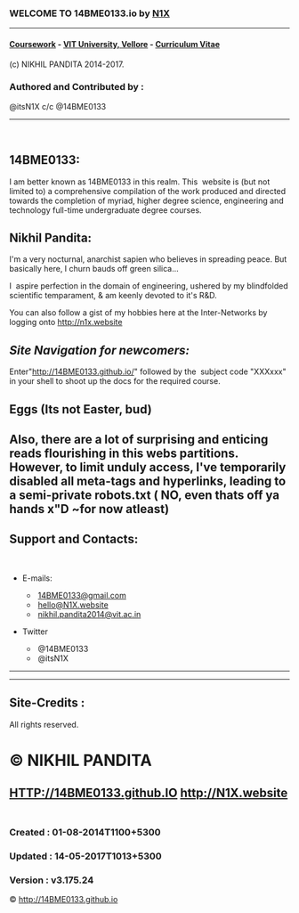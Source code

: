 ### WELCOME TO 14BME0133.io by [N1X](http://N1X.website)
---

#### [Coursework](http://github.com/14BME0133) - [VIT University, Vellore](http://vit.ac.in) - [Curriculum Vitae](http://in.linkedin.com/in/itsN1X)
(c) NIKHIL PANDITA 2014-2017.

### Authored and Contributed by :  
@itsN1X c/c @14BME0133

---
 
 
## 14BME0133:
I am better known as 14BME0133 in this realm. This  website is (but not limited to) a comprehensive compilation of the work produced and directed towards the completion of myriad, higher degree science, engineering and technology full-time undergraduate degree courses. 
 
## Nikhil Pandita: 
I'm a very nocturnal, anarchist sapien who believes in spreading peace.
But basically here, I churn bauds off green silica...

I  aspire perfection in the domain of engineering, ushered by my blindfolded scientific temparament, & am keenly devoted to it's R&D.

You can also follow a gist of my hobbies here at the Inter-Networks by logging onto http://n1x.website
    
## *Site Navigation for newcomers:* 
Enter"http://14BME0133.github.io/" followed by the  subject code "XXXxxx" in your shell to shoot up the docs for the required course.     


## Eggs (Its not Easter, bud) 
Also, there are a lot of surprising and enticing reads flourishing in this webs partitions. However, to limit unduly access, I've temporarily disabled all meta-tags and hyperlinks, leading to a semi-private robots.txt ( NO, even thats off ya hands x"D ~for now atleast) 
    
---

## Support and Contacts:
 
* E-mails:
  *  14BME0133@gmail.com
  *  hello@N1X.website
  *  nikhil.pandita2014@vit.ac.in
   
* Twitter
  *  @14BME0133
  *  @itsN1X
  
---

---


## Site-Credits : 
All rights reserved. 

# © NIKHIL PANDITA
<HTTP://14BME0133.github.IO>
<http://N1X.website>
 
---  
### Created : 01-08-2014T1100+5300
### Updated : 14-05-2017T1013+5300
### Version : v3.175.24
© <http://14BME0133.github.io>

